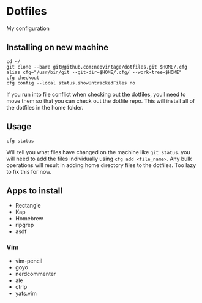 # Dotfiles

My configuration

## Installing on new machine

```
cd ~/
git clone --bare git@github.com:neovintage/dotfiles.git $HOME/.cfg
alias cfg="/usr/bin/git --git-dir=$HOME/.cfg/ --work-tree=$HOME"
cfg checkout
cfg config --local status.showUntrackedFiles no
```

If you run into file conflict when checking out the dotfiles, youll need to move
them so that you can check out the dotfile repo. This will install all of the
dotfiles in the home folder.

## Usage

```
cfg status
```

Will tell you what files have changed on the machine like `git status`. you will
need to add the files individually using `cfg add <file_name>`. Any bulk
operations will result in adding home directory files to the dotfiles. Too lazy
to fix this for now.

## Apps to install

- Rectangle
- Kap
- Homebrew
- ripgrep
- asdf

### Vim

- vim-pencil
- goyo
- nerdcommenter
- ale
- ctrlp
- yats.vim
